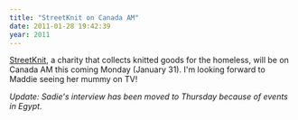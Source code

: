 ```yaml
---
title: "StreetKnit on Canada AM"
date: 2011-01-28 19:42:39
year: 2011
---
```

<a href="http://streetknit.ca/?p=120">StreetKnit</a>, a charity that collects knitted goods for the homeless, will be on Canada AM this coming Monday (January 31). I'm looking forward to Maddie seeing her mummy on TV!

<em>Update: Sadie's interview has been moved to Thursday because of events in Egypt.</em>
